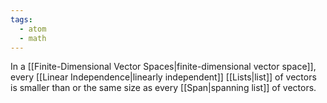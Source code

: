 ```yaml
---
tags:
  - atom
  - math
---
```

In a [[Finite-Dimensional Vector Spaces|finite-dimensional vector space]], every [[Linear Independence|linearly independent]] [[Lists|list]] of vectors is smaller than or the same size as every [[Span|spanning list]] of vectors.